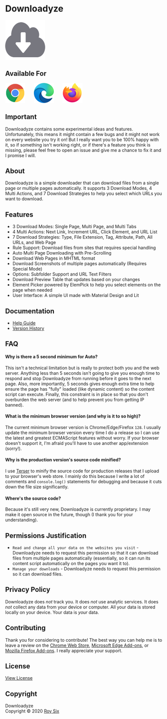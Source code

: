 # Downloadyze
<img src="https://raw.githubusercontent.com/sixcious/assets/main/repository/downloadyze/icon.svg?sanitize=true" width="128" height="128" alt="Downloadyze" title="Downloadyze">

## Available For
<a href="https://chromewebstore.google.com/detail/downloadyze/bhmadppkfhoofholcdndbcodfomajacf" title="Chrome Web Store Download"><img src="https://raw.githubusercontent.com/sixcious/assets/main/vendor/chrome.svg?sanitize=true" height="64" alt="Google Chrome"></a>
&nbsp;&nbsp;&nbsp;&nbsp;&nbsp;
<a href="https://microsoftedge.microsoft.com/addons/detail/downloadyze/ophmdneebjdbdafjgobhicpefoiakpac" title="Microsoft Edge Add-ons Download"><img src="https://raw.githubusercontent.com/sixcious/assets/main/vendor/edge.svg?sanitize=true" height="64" alt="Microsoft Edge"></a>
&nbsp;&nbsp;&nbsp;&nbsp;&nbsp;
<a href="https://addons.mozilla.org/firefox/addon/downloadyze/" title="Firefox Add-ons Download"><img src="https://raw.githubusercontent.com/sixcious/assets/main/vendor/firefox.svg?sanitize=true" height="64" alt="Mozilla Firefox"></a>

## Important
Downloadyze contains some experimental ideas and features. Unfortunately, this means it might contain a few bugs and it might not work on every website you try it on! But I really want you to be 100% happy with it, so if something isn't working right, or if there's a feature you think is missing, please feel free to open an issue and give me a chance to fix it and I promise I will.

## About
Downloadyze is a simple downloader that can download files from a single page or multiple pages automatically. It supports 3 Download Modes, 4 Multi Actions, and 7 Download Strategies to help you select which URLs you want to download.

## Features
- 3 Download Modes: Single Page, Multi Page, and Multi Tabs
- 4 Multi Actions: Next Link, Increment URL, Click Element, and URL List
- 7 Download Strategies: Type, File Extension, Tag, Attribute, Path, All URLs, and Web Page
- Rule Support: Download files from sites that requires special handling
- Auto Multi Page Downloading with Pre-Scrolling
- Download Web Pages in MHTML format
- Download Screenshots of multiple pages automatically (Requires Special Mode)
- Options: Subfolder Support and URL Text Filters
- Download Preview Table that updates based on your changes
- Element Picker powered by ElemPick to help you select elements on the page when needed
- User Interface: A simple UI made with Material Design and Lit

## Documentation
- [Help Guide](https://github.com/sixcious/downloadyze/wiki)
- [Version History](https://github.com/sixcious/downloadyze/wiki/Version-History)

## FAQ
#### Why is there a 5 second minimum for Auto?
This isn't a technical limitation but is really to protect both you and the web server. Anything less than 5 seconds isn't going to give you enough time to respond and stop Downloadyze from running before it goes to the next page. Also, more importantly, 5 seconds gives enough extra time to help ensure the page has "fully" loaded (like dynamic content) so the content script can execute. Finally, this constraint is in place so that you don't overburden the web server (and to help prevent you from getting IP banned).

#### What is the minimum browser version (and why is it to so high)?
The current minimum browser version is Chrome/Edge/Firefox `128`. I usually update the minimum browser version every time I do a release so I can use the latest and greatest ECMAScript features without worry. If your browser doesn't support it, I'm afraid you'll have to use another app/extension (sorry!).

#### Why is the production version's source code minified?
I use [Terser](https://github.com/terser/terser) to minify the source code for production releases that I upload to your browser's web store. I mainly do this because I write a lot of comments and `console.log()` statements for debugging and because it cuts down the file size significantly.

#### Where's the source code?
Because it's still very new, Downloadyze is currently proprietary. I may make it open source in the future, though (I thank you for your understanding).

## Permissions Justification
- `Read and change all your data on the websites you visit` - Downloadyze needs to request this permission so that it can download files from multiple pages automatically (essentially, so it can run its content script automatically on the pages you want it to).
- `Manage your downloads` - Downloadyze needs to request this permission so it can download files.

## Privacy Policy
Downloadyze does *not* track you. It does *not* use analytic services. It does *not* collect any data from your device or computer. All your data is stored locally on your device. Your data is *your* data.

## Contributing
Thank you for considering to contribute! The best way you can help me is to leave a review on the [Chrome Web Store](https://chromewebstore.google.com/detail/downloadyze/bhmadppkfhoofholcdndbcodfomajacf/reviews), [Microsoft Edge Add-ons](https://microsoftedge.microsoft.com/addons/detail/downloadyze/ophmdneebjdbdafjgobhicpefoiakpac), or [Mozilla Firefox Add-ons](https://addons.mozilla.org/firefox/addon/downloadyze/). I really appreciate your support.

## License
<a href="https://github.com/sixcious/downloadyze/blob/main/LICENSE">View License</a>

## Copyright
Downloadyze  
Copyright &copy; 2020 <a href="https://github.com/sixcious" target="_blank">Roy Six</a>
